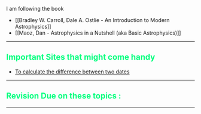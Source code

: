
I am following the book 
+ [[Bradley W. Carroll, Dale A. Ostlie - An Introduction to Modern Astrophysics]]
+ [[Maoz, Dan - Astrophysics in a Nutshell (aka Basic Astrophysics)]]

<hr>

## <span  style = "color:SpringGreen">Important Sites that might come handy</span>
+ [To calculate the difference between two dates](https://www.timeanddate.com/date/durationresult.html?d1=1&m1=1&y1=2005&d2=30&m2=7&y2=2005&ti=on)


<hr>

## <span  style = "color:SpringGreen">Revision Due on these topics : </span> 










<hr> 
